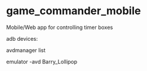 # game_commander_mobile
Mobile/Web app for controlling timer boxes

adb devices:

avdmanager list

emulator -avd Barry_Lollipop

